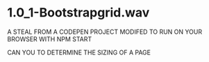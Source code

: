 # 1.0_1-Bootstrapgrid.wav


A STEAL FROM A CODEPEN PROJECT
MODIFED TO RUN ON YOUR BROWSER WITH NPM START

CAN YOU TO DETERMINE THE SIZING OF A PAGE

